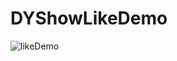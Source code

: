 # DYShowLikeDemo
![likeDemo](https://user-images.githubusercontent.com/19968354/131624851-1a5ba0ea-70c3-4356-ade4-f19861894124.gif)

